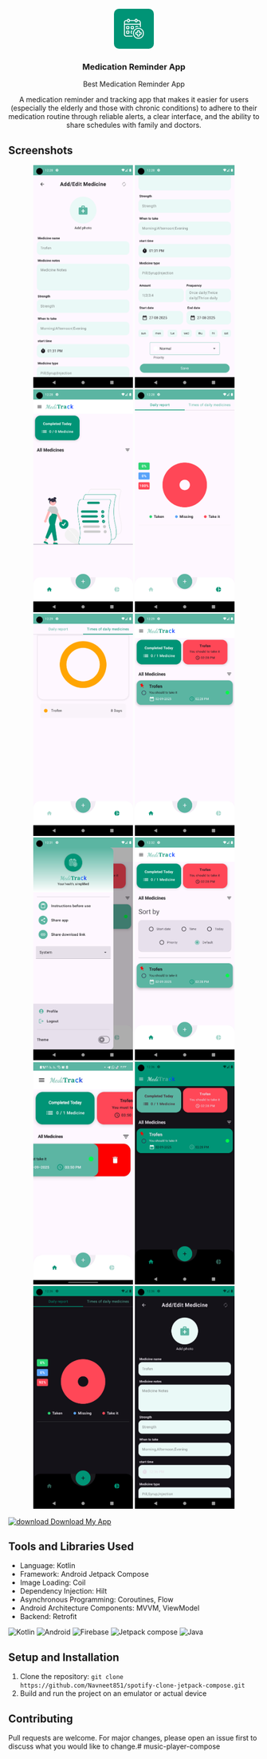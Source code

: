 <p align="center">
  <img style="border-radius : 10px;" src="app/src/main/res/drawable/logo.jpg" alt="Logo" width="80" height="80">
  <h3 align="center">Medication Reminder App</h3>
<p align="center">Best Medication Reminder App</p>
</p>

<p align="center">
  A medication reminder and tracking app that makes it easier for users (especially the elderly and those with chronic conditions) to adhere to their medication routine through reliable alerts, a clear interface, and the ability to share schedules with family and doctors.
</p>

## Screenshots

<p align="center">
  <img src="assets/Screenshot_1756301558.png" alt="Screenshot 1" width="200">
  <img src="assets/Screenshot_1756301567.png" alt="Screenshot 2" width="200">
  <img src="assets/Screenshot_1756816086.png" alt="Screenshot 3" width="200">
  <img src="assets/Screenshot_1756816111.png" alt="Screenshot 4" width="200">
  <img src="assets/Screenshot_1756816190.png" alt="Screenshot 5" width="200">
  <img src="assets/Screenshot_1756816196.png" alt="Screenshot 6" width="200">
  <img src="assets/Screenshot_1756816301.png" alt="Screenshot 7" width="200">
  <img src="assets/Screenshot_1756816327.png" alt="Screenshot 8" width="200">
  <img src="assets/Screenshot_17563.png" alt="Screenshot 9" width="200">
  <img src="assets/Screenshot_1756816583.png" alt="Screenshot 10" width="200">
  <img src="assets/Screenshot_1756816588.png" alt="Screenshot 11" width="200">
  <img src="assets/Screenshot_1756816593.png" alt="Screenshot 12" width="200">
</p>


<a href="https://drive.google.com/file/d/1oG5JbIdrURFXQ8V45Ovloyik5k2LBIK6/view?usp=sharing" ><img src="https://img.icons8.com/color/48/000000/download" alt="download" width="40" height="40"/> Download My App</a>

## Tools and Libraries Used

- Language: Kotlin
- Framework: Android Jetpack Compose
- Image Loading: Coil
- Dependency Injection: Hilt
- Asynchronous Programming: Coroutines, Flow
- Android Architecture Components: MVVM, ViewModel
- Backend: Retrofit

<p align="left">
  <img src="https://img.icons8.com/color/48/000000/kotlin.png" alt="Kotlin" width="40" height="40"/>
  <img src="https://img.icons8.com/color/48/000000/android-os.png" alt="Android" width="40" height="40"/>
  <img src="https://img.icons8.com/color/48/000000/firebase.png" alt="Firebase" width="40" height="40"/>
  <img src="https://blogger.googleusercontent.com/img/b/R29vZ2xl/AVvXsEjC97Z8BResg5dlPqczsRCFhP6zewWX0X0e7fVPG-G7PuUZwwZVsi9OPoqJYkgqT2h0FI95SsmWzVEgpt8b8HAqFiIxZ98TFtY4lE0b8UrtVJ2HrJebRwl6C9DslsQDl9KnBIrdHS6LtkY/s1600/jetpack+compose+icon_RGB.png" alt="Jetpack compose" width="40" height="40"/>
  <img src="https://img.icons8.com/color/48/000000/java-coffee-cup-logo--v1.png" alt="Java" width="40" height="40"/>
</p>

## Setup and Installation

1. Clone the repository: `git clone https://github.com/Navneet851/spotify-clone-jetpack-compose.git`
2. Build and run the project on an emulator or actual device

## Contributing

Pull requests are welcome. For major changes, please open an issue first to discuss what you would like to change.# music-player-compose
